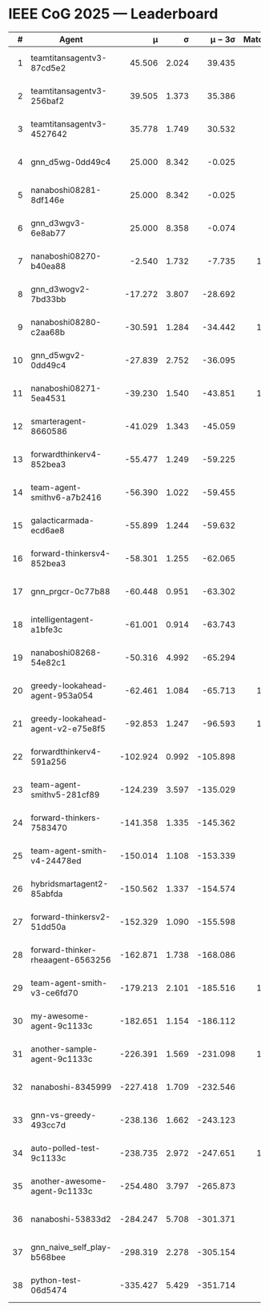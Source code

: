 # IEEE CoG 2025 — Leaderboard

| # | Agent | μ | σ | μ − 3σ | Matches | Updated |
|---:|---|---:|---:|---:|---:|---|
| 1 | teamtitansagentv3-87cd5e2 | 45.506 | 2.024 | 39.435 | 980 | 2025-08-28 19:06 |
| 2 | teamtitansagentv3-256baf2 | 39.505 | 1.373 | 35.386 | 700 | 2025-08-28 19:06 |
| 3 | teamtitansagentv3-4527642 | 35.778 | 1.749 | 30.532 | 840 | 2025-08-28 19:06 |
| 4 | gnn_d5wg-0dd49c4 | 25.000 | 8.342 | -0.025 | 20 | 2025-08-28 19:06 |
| 5 | nanaboshi08281-8df146e | 25.000 | 8.342 | -0.025 | 20 | 2025-08-28 19:06 |
| 6 | gnn_d3wgv3-6e8ab77 | 25.000 | 8.358 | -0.074 | 60 | 2025-08-28 19:06 |
| 7 | nanaboshi08270-b40ea88 | -2.540 | 1.732 | -7.735 | 1000 | 2025-08-28 19:06 |
| 8 | gnn_d3wogv2-7bd33bb | -17.272 | 3.807 | -28.692 | 28 | 2025-08-28 19:06 |
| 9 | nanaboshi08280-c2aa68b | -30.591 | 1.284 | -34.442 | 1040 | 2025-08-28 19:06 |
| 10 | gnn_d5wgv2-0dd49c4 | -27.839 | 2.752 | -36.095 | 20 | 2025-08-28 19:06 |
| 11 | nanaboshi08271-5ea4531 | -39.230 | 1.540 | -43.851 | 1300 | 2025-08-28 19:06 |
| 12 | smarteragent-8660586 | -41.029 | 1.343 | -45.059 | 900 | 2025-08-28 19:06 |
| 13 | forwardthinkerv4-852bea3 | -55.477 | 1.249 | -59.225 | 804 | 2025-08-28 19:06 |
| 14 | team-agent-smithv6-a7b2416 | -56.390 | 1.022 | -59.455 | 940 | 2025-08-28 19:06 |
| 15 | galacticarmada-ecd6ae8 | -55.899 | 1.244 | -59.632 | 900 | 2025-08-28 19:06 |
| 16 | forward-thinkersv4-852bea3 | -58.301 | 1.255 | -62.065 | 662 | 2025-08-28 19:06 |
| 17 | gnn_prgcr-0c77b88 | -60.448 | 0.951 | -63.302 | 830 | 2025-08-28 19:06 |
| 18 | intelligentagent-a1bfe3c | -61.001 | 0.914 | -63.743 | 720 | 2025-08-28 19:06 |
| 19 | nanaboshi08268-54e82c1 | -50.316 | 4.992 | -65.294 | 780 | 2025-08-28 19:06 |
| 20 | greedy-lookahead-agent-953a054 | -62.461 | 1.084 | -65.713 | 1060 | 2025-08-28 19:06 |
| 21 | greedy-lookahead-agent-v2-e75e8f5 | -92.853 | 1.247 | -96.593 | 1000 | 2025-08-28 19:06 |
| 22 | forwardthinkerv4-591a256 | -102.924 | 0.992 | -105.898 | 955 | 2025-08-28 19:06 |
| 23 | team-agent-smithv5-281cf89 | -124.239 | 3.597 | -135.029 | 780 | 2025-08-28 19:06 |
| 24 | forward-thinkers-7583470 | -141.358 | 1.335 | -145.362 | 760 | 2025-08-28 19:06 |
| 25 | team-agent-smith-v4-24478ed | -150.014 | 1.108 | -153.339 | 938 | 2025-08-28 19:06 |
| 26 | hybridsmartagent2-85abfda | -150.562 | 1.337 | -154.574 | 979 | 2025-08-28 19:06 |
| 27 | forward-thinkersv2-51dd50a | -152.329 | 1.090 | -155.598 | 944 | 2025-08-28 19:06 |
| 28 | forward-thinker-rheaagent-6563256 | -162.871 | 1.738 | -168.086 | 964 | 2025-08-28 19:06 |
| 29 | team-agent-smith-v3-ce6fd70 | -179.213 | 2.101 | -185.516 | 1078 | 2025-08-28 19:06 |
| 30 | my-awesome-agent-9c1133c | -182.651 | 1.154 | -186.112 | 920 | 2025-08-28 19:06 |
| 31 | another-sample-agent-9c1133c | -226.391 | 1.569 | -231.098 | 1000 | 2025-08-28 19:06 |
| 32 | nanaboshi-8345999 | -227.418 | 1.709 | -232.546 | 800 | 2025-08-28 19:06 |
| 33 | gnn-vs-greedy-493cc7d | -238.136 | 1.662 | -243.123 | 700 | 2025-08-28 19:06 |
| 34 | auto-polled-test-9c1133c | -238.735 | 2.972 | -247.651 | 1020 | 2025-08-28 19:06 |
| 35 | another-awesome-agent-9c1133c | -254.480 | 3.797 | -265.873 | 820 | 2025-08-28 19:06 |
| 36 | nanaboshi-53833d2 | -284.247 | 5.708 | -301.371 | 800 | 2025-08-28 19:06 |
| 37 | gnn_naive_self_play-b568bee | -298.319 | 2.278 | -305.154 | 700 | 2025-08-28 19:06 |
| 38 | python-test-06d5474 | -335.427 | 5.429 | -351.714 | 890 | 2025-08-28 19:06 |
